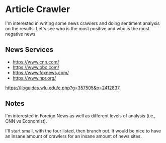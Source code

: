 # Article Crawler

I'm interested in writing some news crawlers and doing sentiment analysis on the
results. Let's see who is the most positive and who is the most negative news.

## News Services

- https://www.cnn.com/
- https://www.bbc.com/
- https://www.foxnews.com/
- https://www.npr.org/

https://libguides.wlu.edu/c.php?g=357505&p=2412837

## Notes

I'm interested in Foreign News as well as different levels of analysis (i.e.,
CNN vs Economist).

I'll start small, with the four listed, then branch out. It would be nice to
have an insane amount of crawlers for an insane amount of news sites.
